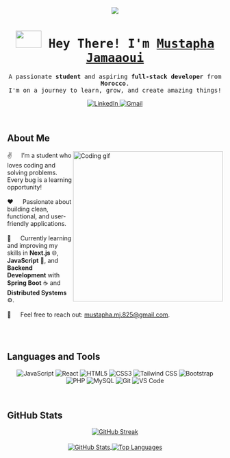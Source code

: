 <!-- Intro -->
<div align="center">
  <img src="https://github.com/Anmol-Baranwal/Cool-GIFs-For-GitHub/assets/74038190/c288471c-be67-4fbb-af44-1c63ee9ed280" />
  <h1>
    <samp><img src="https://user-images.githubusercontent.com/74038190/212284087-bbe7e430-757e-4901-90bf-4cd2ce3e1852.gif" width="60" height="40">
      Hey There! I'm
      <b><a target="_blank" href="#">Mustapha Jamaaoui</a></b>
    </samp>
  </h1>
  <p> 
    <samp>
      A passionate <b>student</b> and aspiring <b>full-stack developer</b> from <b>Morocco</b>. 
      <br>
      I'm on a journey to learn, grow, and create amazing things!
    </samp>
  </p>
  <p>
    <a href="https://www.linkedin.com/in/mustapha-jamaaoui-18824b267" target="_blank">
      <img src="https://img.shields.io/badge/LinkedIn-0077B5?style=for-the-badge&logo=linkedin&logoColor=white" alt="LinkedIn"/>
    </a>
    <a href="mailto:mustapha.mj.825@gmail.com">
      <img src="https://img.shields.io/badge/Gmail-D14836?style=for-the-badge&logo=gmail&logoColor=white" alt="Gmail"/>
    </a>
  </p>
</div>
<br />

<!-- About Section -->
## About Me
<p align="left">
  <img align="right" width="350" src="/assets/programmer.gif" alt="Coding gif" />
  
  ✌️ &emsp; I’m a student who loves coding and solving problems. Every bug is a learning opportunity! <br/><br/>
  ❤️ &emsp; Passionate about building clean, functional, and user-friendly applications. <br/><br/>
  🌱 &emsp; Currently learning and improving my skills in **Next.js** 🌐, **JavaScript** 🚀, and **Backend Development** with **Spring Boot** ☕ and **Distributed Systems** ⚙️. <br/><br/>
  📧 &emsp; Feel free to reach out: <a href="mailto:mustapha.mj.825@gmail.com">mustapha.mj.825@gmail.com</a>. <br/><br/>
</p>
<br/>

## Languages and Tools
<p align="center">
  <img src="https://img.shields.io/badge/Javascript-F0DB4F?style=for-the-badge&labelColor=black&logo=javascript&logoColor=F0DB4F" alt="JavaScript"/>
  <img src="https://img.shields.io/badge/React-61DBFB?style=for-the-badge&labelColor=black&logo=react&logoColor=61DBFB" alt="React"/>
  <img src="https://img.shields.io/badge/HTML5-E34F26?style=for-the-badge&logo=html5&logoColor=white" alt="HTML5"/>
  <img src="https://img.shields.io/badge/CSS3-1572B6?style=for-the-badge&logo=css3&logoColor=white" alt="CSS3"/>
  <img src="https://img.shields.io/badge/Tailwind_CSS-06B6D4?style=for-the-badge&logo=tailwindcss&logoColor=white" alt="Tailwind CSS"/>
  <img src="https://img.shields.io/badge/Bootstrap-563D7C?style=for-the-badge&logo=bootstrap&logoColor=white" alt="Bootstrap"/>
  <img src="https://img.shields.io/badge/PHP-777BB4?style=for-the-badge&logo=php&logoColor=white" alt="PHP"/>
  <img src="https://img.shields.io/badge/MySQL-4479A1?style=for-the-badge&logo=mysql&logoColor=white" alt="MySQL"/>
  <img src="https://img.shields.io/badge/Git-F05032?style=for-the-badge&logo=git&logoColor=white" alt="Git"/>
  <img src="https://img.shields.io/badge/VSCode-007ACC?style=for-the-badge&logo=visual-studio-code&logoColor=white" alt="VS Code"/>
</p>
<br />

## GitHub Stats
<p align="center">
  <a href="https://github.com/MustaphaJAM">
    <img align="center" src="https://github-readme-streak-stats.herokuapp.com/?user=MustaphaJAM&theme=tokyonight&hide_border=true" alt="GitHub Streak"/>
  </a>
  <br/><br/>
  <a href="https://github.com/MustaphaJAM">
    <img align="center" src="https://denvercoder1-github-readme-stats.vercel.app/api?username=MustaphaJAM&show_icons=true&count_private=true&theme=react&border_color=339CFF&bg_color=24292e&title_color=339CFF&icon_color=339CFF" alt="GitHub Stats"/>
  </a>
  <a href="https://github.com/MustaphaJAM">
    <img align="center" src="https://denvercoder1-github-readme-stats.vercel.app/api/top-langs/?username=MustaphaJAM&langs_count=8&layout=compact&theme=react&border_color=339CFF&bg_color=24292e&title_color=FFFFFF&icon_color=339CFF" alt="Top Languages"/>
  </a>
</p>
